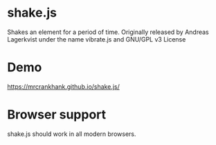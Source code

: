 # shake.js
Shakes an element for a period of time. Originally released by Andreas Lagerkvist under the name vibrate.js and GNU/GPL v3 License

# Demo
https://mrcrankhank.github.io/shake.js/

# Browser support
shake.js should work in all modern browsers.